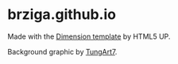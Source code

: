 # brziga.github.io

Made with the [Dimension template](https://html5up.net/dimension) by HTML5 UP.

Background graphic by [TungArt7](https://pixabay.com/illustrations/technology-computer-internet-8676553/).
